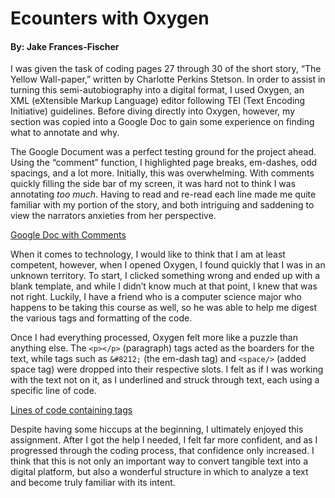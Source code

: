# Ecounters with Oxygen
#### By: Jake Frances-Fischer

I was given the task of coding pages 27 through 30 of the short story, “The Yellow Wall-paper,” written by Charlotte Perkins Stetson. In order to assist in turning this semi-autobiography into a digital format, I used Oxygen, an XML (eXtensible Markup Language) editor following TEI (Text Encoding Initiative) guidelines. Before diving directly into Oxygen, however, my section was copied into a Google Doc to gain some experience on finding what to annotate and why. 

The Google Document was a perfect testing ground for the project ahead. Using the “comment” function, I highlighted page breaks, em-dashes, odd spacings, and a lot more. Initially, this was overwhelming. With comments quickly filling the side bar of my screen, it was hard not to think I was annotating _too much_. Having to read and re-read each line made me quite familiar with my portion of the story, and both intriguing and saddening to view the narrators anxieties from her perspective. 

[Google Doc with Comments](https://francesfischer.github.io/francesfischer/images/GoogleDoc.jpg)

When it comes to technology, I would like to think that I am at least competent, however, when I opened Oxygen, I found quickly that I was in an unknown territory. To start, I clicked something wrong and ended up with a blank template, and while I didn’t know much at that point, I knew that was not right. Luckily, I have a friend who is a computer science major who happens to be taking this course as well, so he was able to help me digest the various tags and formatting of the code. 

Once I had everything processed, Oxygen felt more like a puzzle than anything else. The ```<p></p>``` (paragraph) tags acted as the boarders for the text, while tags such as ```&#8212;``` (the em-dash tag) and ```<space/>``` (added space tag) were dropped into their respective slots. I felt as if I was working with the text not on it, as I underlined and struck through text, each using a specific line of code. 

[Lines of code containing tags](https://francesfischer.github.io/francesfischer/images/CodeLines.jpg)

Despite having some hiccups at the beginning, I ultimately enjoyed this assignment. After I got the help I needed, I felt far more confident, and as I progressed through the coding process, that confidence only increased. I think that this is not only an important way to convert tangible text into a digital platform, but also a wonderful structure in which to analyze a text and become truly familiar with its intent. 
